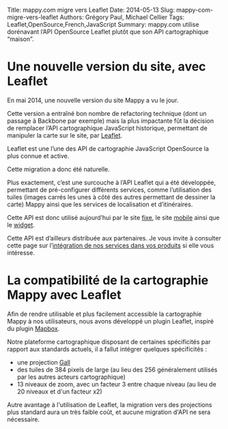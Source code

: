Title: mappy.com migre vers Leaflet
Date: 2014-05-13
Slug: mappy-com-migre-vers-leaflet
Authors: Grégory Paul, Michael Cellier
Tags: Leaflet,OpenSource,French,JavaScript
Summary: mappy.com utilise dorénavant l’API OpenSource Leaflet plutôt que son API cartographique “maison”.

# Une nouvelle version du site, avec Leaflet

En mai 2014, une nouvelle version du site Mappy a vu le jour.

Cette version a entraîné bon nombre de refactoring technique (dont un passage à Backbone par exemple) mais la plus impactante fût la décision de remplacer l’API cartographique JavaScript historique, permettant de manipuler la carte sur le site, par [Leaflet](http://leafletjs.com/).

Leaflet est une l’une des API de cartographie JavaScript OpenSource la plus connue et active.

Cette migration a donc été naturelle.

Plus exactement, c’est une surcouche à l’API Leaflet qui a été développée, permettant de pré-configurer différents services, comme l’utilisation des tuiles (images carrés les unes à côté des autres permettant de dessiner la carte) Mappy ainsi que les services de localisation et d’itinéraires.

Cette API est donc utilisé aujourd’hui par le site [fixe](http://www.mappy.com), le site [mobile](http://m.mappy.com) ainsi que le [widget](http://widgets.mappy.com/map/documentation).

Cette API est d’ailleurs distribuée aux partenaires. Je vous invite à consulter cette page sur l’[intégration de nos services dans vos produits](http://corporate.mappy.com/faq/integrez-mappy/) si elle vous intéresse.

# La compatibilité de la cartographie Mappy avec Leaflet

Afin de rendre utilisable et plus facilement accessible la cartographie Mappy à nos utilisateurs, nous avons développé un plugin Leaflet, inspiré du plugin [Mapbox](https://www.mapbox.com).

Notre plateforme cartographique disposant de certaines spécificités par rapport aux standards actuels, il a fallut intégrer quelques spécificités : 
- une projection [Gall](http://spatialreference.org/ref/esri/world-gall-stereographic/)
- des tuiles de 384 pixels de large (au lieu des 256 généralement utilisés par les autres acteurs cartographique)
- 13 niveaux de zoom, avec un facteur 3 entre chaque niveau (au lieu de 20 niveaux et d'un facteur x2)

Autre avantage à l'utilisation de Leaflet, la migration vers des projections plus standard aura un très faible coût, et aucune migration d'API ne sera nécessaire. 

